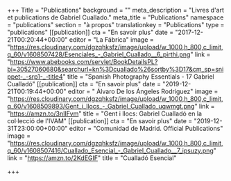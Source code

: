 +++
Title = "Publications"
background = ""
meta_description = "Livres d'art et publications de Gabriel Cuallado."
meta_title = "Publications"
namespace = "publications"
section = "à propos"
translationkey = "Publications"
type = "publications"
[[publication]]
cta = "En savoir plus"
date = "2017-12-21T00:20:44+00:00"
editor = "La Fábrica"
image = "https://res.cloudinary.com/dgzqhksfz/image/upload/w_1000,h_800,c_limit,q_60/v1608507428/Esenciales_-_Gabriel_Cuallado__6_pirthi.png"
link = "https://www.abebooks.com/servlet/BookDetailsPL?bi=30527060680&searchurl=kn%3Dcuallado%26sortby%3D17&cm_sp=snippet-_-srp1-_-title4"
title = "Spanish Photography Essentials - 17 Gabriel Cualladó"
[[publication]]
cta = "En savoir plus"
date = "2019-12-21T00:19:44+00:00"
editor = " Álvaro De los Ángeles Rodríguez"
image = "https://res.cloudinary.com/dgzqhksfz/image/upload/w_1000,h_800,c_limit,q_60/v1608509893/Gent_i_llocs_-_Gabriel_Cuallado_uqwmgt.png"
link = "https://amzn.to/3nIIFvm"
title = "Gent i llocs: Gabriel Cualladó en la col·lecció de l'IVAM"
[[publication]]
cta = "En savoir plus"
date = "2019-12-31T23:00:00+00:00"
editor = "Comunidad de Madrid. Official Publications"
image = "https://res.cloudinary.com/dgzqhksfz/image/upload/w_1000,h_800,c_limit,q_60/v1608507416/Cuallado_Esencial_-_Gabriel_Cuallado__7_ipsuzy.png"
link = "https://amzn.to/2KdEGIF"
title = "Cualladó Esencial"

+++
